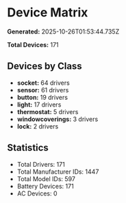 # Device Matrix

**Generated:** 2025-10-26T01:53:44.735Z

**Total Devices:** 171

## Devices by Class

- **socket:** 64 drivers
- **sensor:** 61 drivers
- **button:** 19 drivers
- **light:** 17 drivers
- **thermostat:** 5 drivers
- **windowcoverings:** 3 drivers
- **lock:** 2 drivers

## Statistics

- Total Drivers: 171
- Total Manufacturer IDs: 1447
- Total Model IDs: 597
- Battery Devices: 171
- AC Devices: 0
